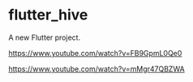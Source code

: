 # flutter_hive

A new Flutter project.

https://www.youtube.com/watch?v=FB9GpmL0Qe0

https://www.youtube.com/watch?v=mMgr47QBZWA
